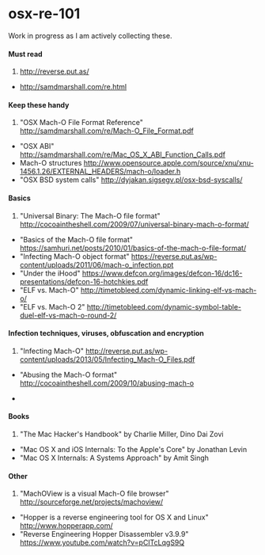 osx-re-101
==========

Work in progress as I am actively collecting these.

#### Must read

1. http://reverse.put.as/
- http://samdmarshall.com/re.html

#### Keep these handy
1. "OSX Mach-O File Format Reference" http://samdmarshall.com/re/Mach-O_File_Format.pdf
- "OSX ABI" http://samdmarshall.com/re/Mac_OS_X_ABI_Function_Calls.pdf
- Mach-O structures http://www.opensource.apple.com/source/xnu/xnu-1456.1.26/EXTERNAL_HEADERS/mach-o/loader.h
- "OSX BSD system calls" http://dyjakan.sigsegv.pl/osx-bsd-syscalls/

#### Basics

1. "Universal Binary: The Mach-O file format" http://cocoaintheshell.com/2009/07/universal-binary-mach-o-format/
- "Basics of the Mach-O file format" https://samhuri.net/posts/2010/01/basics-of-the-mach-o-file-format/
- "Infecting Mach-O object format" https://reverse.put.as/wp-content/uploads/2011/06/mach-o_infection.ppt
- "Under the iHood" https://www.defcon.org/images/defcon-16/dc16-presentations/defcon-16-hotchkies.pdf
- "ELF vs. Mach-O" http://timetobleed.com/dynamic-linking-elf-vs-mach-o/
- "ELF vs. Mach-O 2" http://timetobleed.com/dynamic-symbol-table-duel-elf-vs-mach-o-round-2/

#### Infection techniques, viruses, obfuscation and encryption

1. "Infecting Mach-O" http://reverse.put.as/wp-content/uploads/2013/05/Infecting_Mach-O_Files.pdf
- "Abusing the Mach-O format" http://cocoaintheshell.com/2009/10/abusing-mach-o
- ~~~"Multi-Platform Viruses Made Easy - A Case Study" http://vxer.org/lib/vjp00.html~~~ vxer.org is redirected to vxheaven.org which does not exist anymore (2015/07/13 18:36)

#### Books

1. "The Mac Hacker's Handbook" by Charlie Miller, Dino Dai Zovi
- "Mac OS X and iOS Internals: To the Apple's Core" by Jonathan Levin
- "Mac OS X Internals: A Systems Approach" by Amit Singh

#### Other

1. "MachOView is a visual Mach-O file browser" http://sourceforge.net/projects/machoview/
- "Hopper is a reverse engineering tool for OS X and Linux" http://www.hopperapp.com/
- "Reverse Engineering Hopper Disassembler v3.9.9" https://www.youtube.com/watch?v=pCITcLqgS9Q


